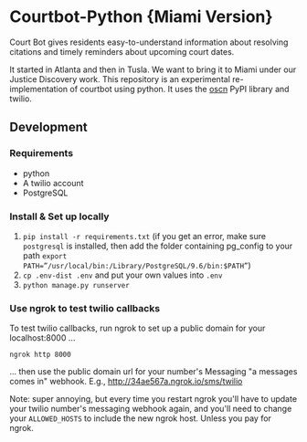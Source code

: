 # Courtbot-Python {Miami Version}

Court Bot gives residents easy-to-understand information about resolving citations and timely reminders about upcoming court dates.

It started in Atlanta and then in Tusla. We want to bring it to Miami under our Justice Discovery work. This repository is an experimental re-implementation of courtbot using python. It uses the [oscn](https://pypi.org/project/oscn/) PyPI library and twilio.

## Development
### Requirements
* python
* A twilio account
* PostgreSQL

### Install & Set up locally
1. `pip install -r requirements.txt` (if you get an error, make sure `postgresql` is installed, then add the folder containing pg_config to your path `export PATH=”/usr/local/bin:/Library/PostgreSQL/9.6/bin:$PATH”`)
2. `cp .env-dist .env` and put your own values into `.env`
3. `python manage.py runserver`


### Use ngrok to test twilio callbacks
To test twilio callbacks, run ngrok to set up a public domain for your
localhost:8000 ...

`ngrok http 8000`

... then use the public domain url for your number's Messaging "a messages
comes in" webhook. E.g., http://34ae567a.ngrok.io/sms/twilio

Note: super annoying, but every time you restart ngrok you'll have to update
your twilio number's messaging webhook again, and you'll need to change your
`ALLOWED_HOSTS` to include the new ngrok host.  Unless you pay for ngrok.
